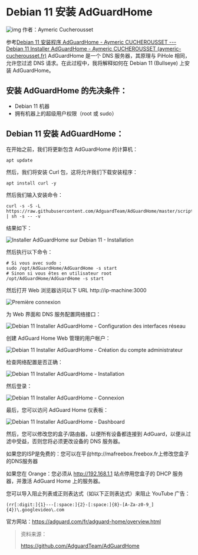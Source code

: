 # Debian 11 安装 AdGuardHome
![img](https://aymeric-cucherousset.fr/wp-content/uploads/2022/09/Logo-Adguard-150x150.png)
作者：Aymeric Cucherousset

参考[Debian 11 安装程序 AdGuardHome - Aymeric CUCHEROUSSET --- Debian 11 Installer AdGuardHome - Aymeric CUCHEROUSSET (aymeric-cucherousset.fr)](https://aymeric-cucherousset.fr/debian-11-installer-adguardhome/#pll_switcher)
AdGuardHome 是一个 DNS 服务器，其原理与 PiHole 相同，允许您过滤 DNS 请求。在此过程中，我将解释如何在 Debian 11 (Bullseye) 上安装 AdGuardHome。


## 安装 AdGuardHome 的先决条件：

- Debian 11 机器
- 拥有机器上的超级用户权限（root 或 sudo）

## Debian 11 安装 AdGuardHome：

在开始之前，我们将更新包含 AdGuardHome 的计算机：

```
apt update
```

然后，我们将安装 Curl 包，这将允许我们下载安装程序：

```
apt install curl -y
```

然后我们输入安装命令：

```
curl -s -S -L https://raw.githubusercontent.com/AdguardTeam/AdGuardHome/master/scripts/install.sh | sh -s -- -v
```

结果如下：

![Installer AdGuardHome sur Debian 11 - Installation](https://aymeric-cucherousset.fr/wp-content/uploads/2022/09/installer-adguardhome-sur-debian-11-1024x563.png)

然后执行以下命令：

```
# Si vous avec sudo : 
sudo /opt/AdGuardHome/AdGuardHome -s start
# Sinon si vous êtes en utilisateur root
/opt/AdGuardHome/AdGuardHome -s start
```

然后打开 Web 浏览器访问以下 URL http://ip-machine:3000

![Première connexion](https://aymeric-cucherousset.fr/wp-content/uploads/2022/09/installer-adguardhome-sur-debian-11-installation-1-1024x506.png)

为 Web 界面和 DNS 服务配置网络接口：

![Debian 11 Installer AdGuardHome - Configuration des interfaces réseau](https://aymeric-cucherousset.fr/wp-content/uploads/2022/09/installer-adguardhome-sur-debian-11-installation-2-1024x506.png)

创建 AdGuard Home Web 管理的用户帐户：

![Debian 11 Installer AdGuardHome - Création du compte administrateur](https://aymeric-cucherousset.fr/wp-content/uploads/2022/09/installer-adguardhome-sur-debian-11-installation-3-1024x506.png)

检查网络配置是否正确：

![Debian 11 Installer AdGuardHome - Installation](https://aymeric-cucherousset.fr/wp-content/uploads/2022/09/installer-adguardhome-sur-debian-11-installation-4-1024x506.png)

 然后登录：

![Debian 11 Installer AdGuardHome - Connexion](https://aymeric-cucherousset.fr/wp-content/uploads/2022/09/installer-adguardhome-sur-debian-11-installation-6-1024x506.png)

最后，您可以访问 AdGuard Home 仪表板：

![Debian 11 Installer AdGuardHome - Dashboard](https://aymeric-cucherousset.fr/wp-content/uploads/2022/09/installer-adguardhome-sur-debian-11-installation-7-1024x506.png)

然后，您可以修改您的盒子/路由器，以便所有设备都连接到 AdGuard，以便从过滤中受益，否则您将必须更改设备的 DNS 服务器。

如果您的ISP是免费的：您可以在平台http://mafreebox.freebox.fr上修改您盒子的DNS服务器

如果您在 Orange：您必须从 http://192.168.1.1 站点停用您盒子的 DHCP 服务器，并激活 AdGuard Home 上的服务器。

您可以导入阻止列表或正则表达式（如以下正则表达式）来阻止 YouTube 广告：

```
(rr[:digit:]{1}---[:space:]{2}-[:space:]{8}-[A-Za-z0-9_]{4})\.googlevideo\.com
```

官方网站：https://adguard.com/fr/adguard-home/overview.html

>  资料来源：
>
> https://github.com/AdguardTeam/AdGuardHome
